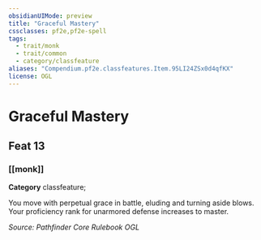 ```yaml
---
obsidianUIMode: preview
title: "Graceful Mastery"
cssclasses: pf2e,pf2e-spell
tags:
  - trait/monk
  - trait/common
  - category/classfeature
aliases: "Compendium.pf2e.classfeatures.Item.95LI24ZSx0d4qfKX"
license: OGL
---
```

# Graceful Mastery
## Feat 13
### [[monk]]

**Category** classfeature; 




You move with perpetual grace in battle, eluding and turning aside blows. Your proficiency rank for unarmored defense increases to master.

*Source: Pathfinder Core Rulebook*
*OGL*
